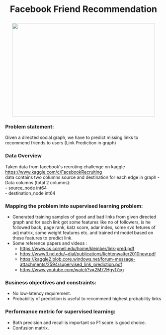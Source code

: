 # <p align="center">Facebook Friend Recommendation</p>


<p align="center">
  <img width="460" height="300" src="https://marketingland.com/wp-content/ml-loads/2016/11/facebook-users-people-diversity1-ss-1920.jpg">
</p>


### Problem statement: 
Given a directed social graph, we have to predict missing links to recommend friends to users (Link Prediction in graph)

### Data Overview
Taken data from facebook's recruting challenge on kaggle https://www.kaggle.com/c/FacebookRecruiting  
data contains two columns source and destination for each edge in graph 
    - Data columns (total 2 columns):  
    - source_node         int64  
    - destination_node    int64  
    

### Mapping the problem into supervised learning problem:
- Generated training samples of good and bad links from given directed graph and for each link got some features like no of followers, is he followed back, page rank, katz score, adar index, some svd fetures of adj matrix, some weight features etc. and trained ml model based on these features to predict link. 
- Some reference papers and videos :  
    - https://www.cs.cornell.edu/home/kleinber/link-pred.pdf
    - https://www3.nd.edu/~dial/publications/lichtenwalter2010new.pdf
    - https://kaggle2.blob.core.windows.net/forum-message-attachments/2594/supervised_link_prediction.pdf
    - https://www.youtube.com/watch?v=2M77Hgy17cg
    
    
### Business objectives and constraints:  
- No low-latency requirement.
- Probability of prediction is useful to recommend highest probability links

### Performance metric for supervised learning:  
- Both precision and recall is important so F1 score is good choice.
- Confusion matrix.
